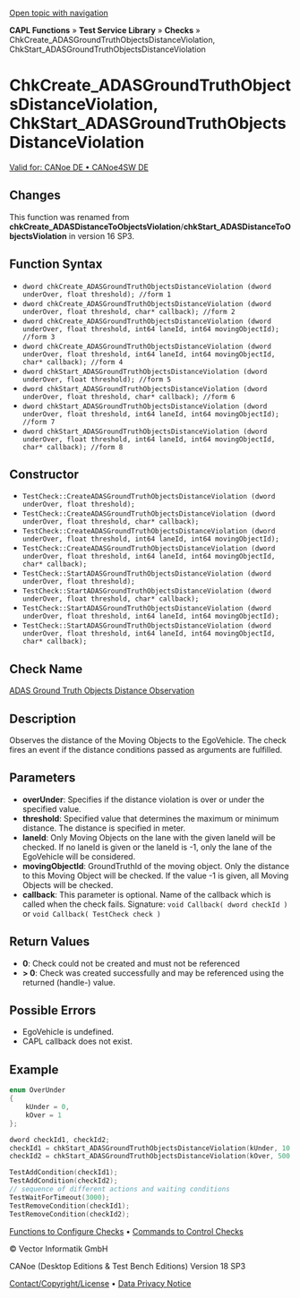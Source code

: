[Open topic with navigation](../../../../../CANoeDEFamily.htm#Topics/CAPLFunctions/Test/Functions/CAPLfunctionChkCreateADASGroundTruthObjectsDistanceViolation.md)

**CAPL Functions** » **Test Service Library** » **Checks** » ChkCreate_ADASGroundTruthObjectsDistanceViolation, ChkStart_ADASGroundTruthObjectsDistanceViolation

# ChkCreate_ADASGroundTruthObjectsDistanceViolation, ChkStart_ADASGroundTruthObjectsDistanceViolation

[Valid for: CANoe DE • CANoe4SW DE](../../../Shared/FeatureAvailability.md)

## Changes

This function was renamed from **chkCreate_ADASDistanceToObjectsViolation**/**chkStart_ADASDistanceToObjectsViolation** in version 16 SP3.

## Function Syntax

- `dword chkCreate_ADASGroundTruthObjectsDistanceViolation (dword underOver, float threshold); //form 1`
- `dword chkCreate_ADASGroundTruthObjectsDistanceViolation (dword underOver, float threshold, char* callback); //form 2`
- `dword chkCreate_ADASGroundTruthObjectsDistanceViolation (dword underOver, float threshold, int64 laneId, int64 movingObjectId); //form 3`
- `dword chkCreate_ADASGroundTruthObjectsDistanceViolation (dword underOver, float threshold, int64 laneId, int64 movingObjectId, char* callback); //form 4`
- `dword chkStart_ADASGroundTruthObjectsDistanceViolation (dword underOver, float threshold); //form 5`
- `dword chkStart_ADASGroundTruthObjectsDistanceViolation (dword underOver, float threshold, char* callback); //form 6`
- `dword chkStart_ADASGroundTruthObjectsDistanceViolation (dword underOver, float threshold, int64 laneId, int64 movingObjectId); //form 7`
- `dword chkStart_ADASGroundTruthObjectsDistanceViolation (dword underOver, float threshold, int64 laneId, int64 movingObjectId, char* callback); //form 8`

## Constructor

- `TestCheck::CreateADASGroundTruthObjectsDistanceViolation (dword underOver, float threshold);`
- `TestCheck::CreateADASGroundTruthObjectsDistanceViolation (dword underOver, float threshold, char* callback);`
- `TestCheck::CreateADASGroundTruthObjectsDistanceViolation (dword underOver, float threshold, int64 laneId, int64 movingObjectId);`
- `TestCheck::CreateADASGroundTruthObjectsDistanceViolation (dword underOver, float threshold, int64 laneId, int64 movingObjectId, char* callback);`
- `TestCheck::StartADASGroundTruthObjectsDistanceViolation (dword underOver, float threshold);`
- `TestCheck::StartADASGroundTruthObjectsDistanceViolation (dword underOver, float threshold, char* callback);`
- `TestCheck::StartADASGroundTruthObjectsDistanceViolation (dword underOver, float threshold, int64 laneId, int64 movingObjectId);`
- `TestCheck::StartADASGroundTruthObjectsDistanceViolation (dword underOver, float threshold, int64 laneId, int64 movingObjectId, char* callback);`

## Check Name

[ADAS Ground Truth Objects Distance Observation](../../../TestCommands/CheckDescriptions/CDADASGroundTruthObjectsDistanceObservation.md)

## Description

Observes the distance of the Moving Objects to the EgoVehicle. The check fires an event if the distance conditions passed as arguments are fulfilled.

## Parameters

- **overUnder**: Specifies if the distance violation is over or under the specified value.
- **threshold**: Specified value that determines the maximum or minimum distance. The distance is specified in meter.
- **laneId**: Only Moving Objects on the lane with the given laneId will be checked. If no laneId is given or the laneId is -1, only the lane of the EgoVehicle will be considered.
- **movingObjectId**: GroundTruthId of the moving object. Only the distance to this Moving Object will be checked. If the value -1 is given, all Moving Objects will be checked.
- **callback**: This parameter is optional. Name of the callback which is called when the check fails. Signature: `void Callback( dword checkId )` or `void Callback( TestCheck check )`

## Return Values

- **0**: Check could not be created and must not be referenced
- **> 0**: Check was created successfully and may be referenced using the returned (handle-) value.

## Possible Errors

- EgoVehicle is undefined.
- CAPL callback does not exist.

## Example

```cpp
enum OverUnder
{
    kUnder = 0,
    kOver = 1
};

dword checkId1, checkId2;
checkId1 = chkStart_ADASGroundTruthObjectsDistanceViolation(kUnder, 10.0); // distance under 10m to EgoVehicle of any Moving Object will trigger the check
checkId2 = chkStart_ADASGroundTruthObjectsDistanceViolation(kOver, 500.0, 2, 100); // distance over 500m from EgoVehicle to Moving Object with ID 100 on lane with ID 2 will trigger the check

TestAddCondition(checkId1);
TestAddCondition(checkId2);
// sequence of different actions and waiting conditions
TestWaitForTimeout(3000);
TestRemoveCondition(checkId1);
TestRemoveCondition(checkId2);
```

[Functions to Configure Checks](../CAPLfunctionsTSLConfigurationFunctions.md) • [Commands to Control Checks](../CAPLfunctionsTSLCheckControlCommands.md)

© Vector Informatik GmbH

CANoe (Desktop Editions & Test Bench Editions) Version 18 SP3

[Contact/Copyright/License](../../../Shared/ContactCopyrightLicense.md) • [Data Privacy Notice](https://www.vector.com/int/en/company/get-info/privacy-policy/)
